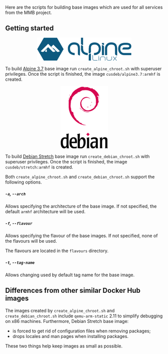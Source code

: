 Here are the scripts for building base images which are used for all services from the MMB project. 

## Getting started

<p align="center">
    <img src="alpine-logo.png" width="300">
</p>

To build [Alpine 3.7](https://alpinelinux.org/posts/Alpine-3.7.0-released.html) base image run `create_alpine_chroot.sh` with superuser privileges. Once the script is finished, the image `cusdeb/alpine3.7:armhf` is created.

<p align="center">
    <img src="debian-logo.png" width="150">
</p>

To build [Debian Stretch](https://wiki.debian.org/DebianStretch) base image run `create_debian_chroot.sh` with superuser privileges. Once the script is finished, the image `cusdeb/stretch:armhf` is created.

Both `create_alpine_chroot.sh` and `create_debian_chroot.sh` support the following options.

##### `-a`, `--arch`

Allows specifying the architecture of the base image. If not specified, the default `armhf` architecture will be used.

##### `-f`, `--flavour`

Allows specifying the flavour of the base images. If not specified, none of the flavours will be used.

The flavours are located in the `flavours` directory.

##### `-t`, `--tag-name`

Allows changing used by default tag name for the base image.

## Differences from other similar Docker Hub images

The images created by `create_alpine_chroot.sh` and `create_debian_chroot.sh` include `qemu-arm-static` 2.11 to simplify debugging on x86 machines. Furthermore, Debian Stretch base image:
* is forced to get rid of configuration files when removing packages;
* drops locales and man pages when installing packages.

These two things help keep images as small as possible.
